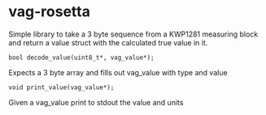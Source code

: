 # vag-rosetta

Simple library to take a 3 byte sequence from a KWP1281 measuring block and return a value struct with the calculated true value in it.

`bool decode_value(uint8_t*, vag_value*);`

Expects a 3 byte array and fills out vag_value with type and value

`void print_value(vag_value*);`

Given a vag_value print to stdout the value and units
